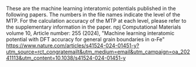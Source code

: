 These are the machine learning interatomic potentials published in the following papers. The numbers in the file names indicate the level of the MTP. For the calculation accuracy of the MTP at each level, please refer to the supplementary information in the paper.
npj Computational Materials volume 10, Article number: 255 (2024), "Machine learning interatomic potential with DFT accuracy for general grain boundaries in α-Fe"
https://www.nature.com/articles/s41524-024-01451-y?utm_source=rct_congratemailt&utm_medium=email&utm_campaign=oa_20241113&utm_content=10.1038/s41524-024-01451-y
